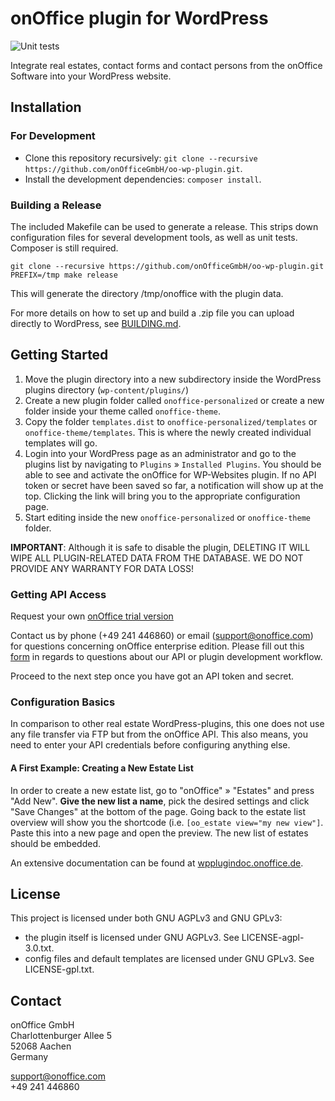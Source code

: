 # onOffice plugin for WordPress
![Unit tests](https://github.com/onOfficeGmbH/oo-wp-plugin/workflows/Unit%20tests/badge.svg?branch=master)

Integrate real estates, contact forms and contact persons from the onOffice Software into your WordPress website.

## Installation

### For Development

* Clone this repository recursively: `git clone --recursive https://github.com/onOfficeGmbH/oo-wp-plugin.git`.
* Install the development dependencies: `composer install`.

### Building a Release

The included Makefile can be used to generate a release. This strips down configuration files for several development tools, as well as unit tests.
Composer is still required.

```
git clone --recursive https://github.com/onOfficeGmbH/oo-wp-plugin.git
PREFIX=/tmp make release
```

This will generate the directory /tmp/onoffice with the plugin data.

For more details on how to set up and build a .zip file you can upload directly to WordPress, see [BUILDING.md](./BUILDING.md).

## Getting Started

1. Move the plugin directory into a new subdirectory inside the WordPress plugins directory (`wp-content/plugins/`)
2. Create a new plugin folder called `onoffice-personalized` or create a new folder inside your theme called `onoffice-theme`.
3. Copy the folder `templates.dist` to `onoffice-personalized/templates` or `onoffice-theme/templates`. This is where the newly created individual templates will go.
4. Login into your WordPress page as an administrator and go to the plugins list by navigating to `Plugins` » `Installed Plugins`. You should be able to see and activate the onOffice for WP-Websites plugin. If no API token or secret have been saved so far, a notification will show up at the top. Clicking the link will bring you to the appropriate configuration page.
5. Start editing inside the new `onoffice-personalized` or `onoffice-theme` folder.

**IMPORTANT**: Although it is safe to disable the plugin, DELETING IT WILL WIPE ALL PLUGIN-RELATED DATA FROM THE DATABASE. WE DO NOT PROVIDE ANY WARRANTY FOR DATA LOSS!

### Getting API Access

Request your own [onOffice trial version](https://onoffice.com/)

Contact us by phone (+49 241 446860) or email (support@onoffice.com) for questions concerning onOffice enterprise edition.
Please fill out this [form](https://wpplugindoc.onoffice.de/support-request/?lang=en) in regards to questions about our API or plugin development workflow.

Proceed to the next step once you have got an API token and secret.

### Configuration Basics

In comparison to other real estate WordPress-plugins, this one does not use any file transfer via FTP but from the onOffice API.
This also means, you need to enter your API credentials before configuring anything else.

#### A First Example: Creating a New Estate List
In order to create a new estate list, go to "onOffice" » "Estates" and press "Add New". **Give the new list a name**, pick the desired settings and click "Save Changes" at the bottom of the page. Going back to the estate list overview will show you the shortcode (i.e. `[oo_estate view="my new view"]`. Paste this into a new page and open the preview. The new list of estates should be embedded.

An extensive documentation can be found at [wpplugindoc.onoffice.de](https://wpplugindoc.onoffice.de/?lang=en).

## License

This project is licensed under both GNU AGPLv3 and GNU GPLv3:
 - the plugin itself is licensed under GNU AGPLv3. See LICENSE-agpl-3.0.txt.
 - config files and default templates are licensed under GNU GPLv3. See LICENSE-gpl.txt.


## Contact

onOffice GmbH\
Charlottenburger Allee 5\
52068 Aachen\
Germany

[support@onoffice.com](mailto://support@onoffice.com)\
+49 241 446860

